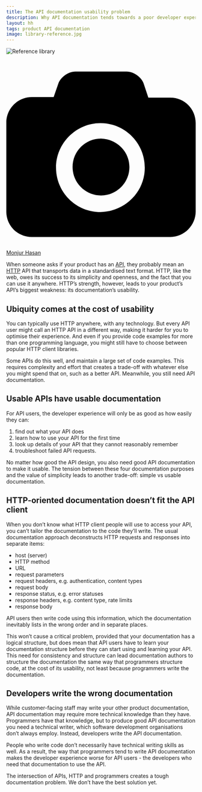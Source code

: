 ```yaml
---
title: The API documentation usability problem
description: Why API documentation tends towards a poor developer experience
layout: hh
tags: product API documentation
image: library-reference.jpg
---
```


<img src="library-reference.jpg" alt="Reference library">

<a class="unsplash" href="https://unsplash.com/photos/IZyAtxoPX98" rel="noopener noreferrer"><span><svg xmlns="http://www.w3.org/2000/svg" viewBox="0 0 32 32"><title>unsplash-logo</title><path d="M20.8 18.1c0 2.7-2.2 4.8-4.8 4.8s-4.8-2.1-4.8-4.8c0-2.7 2.2-4.8 4.8-4.8 2.7.1 4.8 2.2 4.8 4.8zm11.2-7.4v14.9c0 2.3-1.9 4.3-4.3 4.3h-23.4c-2.4 0-4.3-1.9-4.3-4.3v-15c0-2.3 1.9-4.3 4.3-4.3h3.7l.8-2.3c.4-1.1 1.7-2 2.9-2h8.6c1.2 0 2.5.9 2.9 2l.8 2.4h3.7c2.4 0 4.3 1.9 4.3 4.3zm-8.6 7.5c0-4.1-3.3-7.5-7.5-7.5-4.1 0-7.5 3.4-7.5 7.5s3.3 7.5 7.5 7.5c4.2-.1 7.5-3.4 7.5-7.5z"></path></svg></span><span>Monjur Hasan</span></a>

<!--
1. An API you can use from anywhere
2. No single way to call an API
3. Docs that don’t match the client
4. Developers write the docs
-->

When someone asks if your product has an [API](https://en.wikipedia.org/wiki/API), they probably mean an [HTTP](https://en.wikipedia.org/wiki/Hypertext_Transfer_Protocol) API that transports data in a standardised text format.
HTTP, like the web, owes its success to its simplicity and openness, and the fact that you can use it anywhere.
HTTP’s strength, however, leads to your product’s API’s biggest weakness: its documentation’s usability.

## Ubiquity comes at the cost of usability

You can typically use HTTP anywhere, with any technology.
But every API user might call an HTTP API in a different way, making it harder for you to optimise their experience.
And even if you provide code examples for more than one programming language, you might still have to choose between popular HTTP client libraries.

Some APIs do this well, and maintain a large set of code examples.
This requires complexity and effort that creates a trade-off with whatever else you might spend that on, such as a better API.
Meanwhile, you still need API documentation.

## Usable APIs have usable documentation

For API users, the developer experience will only be as good as how easily they can:

1. find out what your API does
2. learn how to use your API for the first time
3. look up details of your API that they cannot reasonably remember
4. troubleshoot failed API requests.

No matter how good the API design, you also need good API documentation to make it usable.
The tension between these four documentation purposes and the value of simplicity leads to another trade-off:
simple vs usable documentation.

## HTTP-oriented documentation doesn’t fit the API client

When you don’t know what HTTP client people will use to access your API, you can’t tailor the documentation to the code they’ll write.
The usual documentation approach deconstructs HTTP requests and responses into separate items:

* host (server)
* HTTP method
* URL
* request parameters
* request headers, e.g. authentication, content types
* request body
* response status, e.g. error statuses
* response headers, e.g. content type, rate limits
* response body

API users then write code using this information, which the documentation inevitably lists in the wrong order and in separate places.

This won’t cause a critical problem, provided that your documentation has a logical structure, but does mean that API users have to learn your documentation structure before they can start using and learning your API.
This need for consistency and structure can lead documentation authors to structure the documentation the same way that programmers structure code, at the cost of its usability, not least because programmers write the documentation.

## Developers write the wrong documentation

While customer-facing staff may write your other product documentation, API documentation may require more technical knowledge than they have.
Programmers have that knowledge, but to produce good API documentation you need a technical writer, which software development organisations don’t always employ.
Instead, developers write the API documentation.

People who write code don’t necessarily have technical writing skills as well.
As a result, the way that programmers tend to write API documentation makes the developer experience worse for API users - the developers who need that documentation to use the API.

The intersection of APIs, HTTP and programmers creates a tough documentation problem.
We don’t have the best solution yet.
